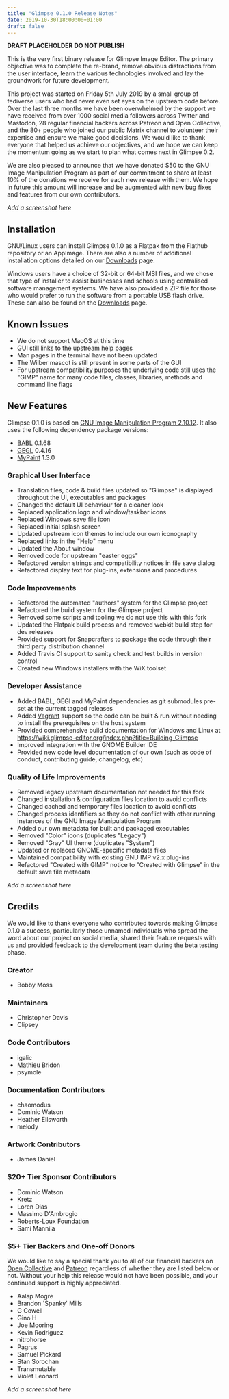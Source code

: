 ```yaml
---
title: "Glimpse 0.1.0 Release Notes"
date: 2019-10-30T18:00:00+01:00
draft: false
---
```

**DRAFT PLACEHOLDER DO NOT PUBLISH**

This is the very first binary release for Glimpse Image Editor. The primary objective was to complete the re-brand, remove obvious distractions from the user interface, learn the various technologies involved and lay the groundwork for future development.

This project was started on Friday 5th July 2019 by a small group of fediverse users who had never even set eyes on the upstream code before. Over the last three months we have been overwhelmed by the support we have received from over 1000 social media followers across Twitter and Mastodon, 28 regular financial backers across Patreon and Open Collective, and the 80+ people who joined our public Matrix channel to volunteer their expertise and ensure we make good decisions. We would like to thank everyone that helped us achieve our objectives, and we hope we can keep the momentum going as we start to plan what comes next in Glimpse 0.2.

We are also pleased to announce that we have donated $50 to the GNU Image Manipulation Program as part of our commitment to share at least 10% of the donations we receive for each new release with them. We hope in future this amount will increase and be augmented with new bug fixes and features from our own contributors.

*Add a screenshot here*

## Installation
GNU/Linux users can install Glimpse 0.1.0 as a Flatpak from the Flathub repository or an AppImage. There are also a number of additional installation options detailed on our [Downloads](/downloads/) page.

Windows users have a choice of 32-bit or 64-bit MSI files, and we chose that type of installer to assist businesses and schools using centralised software management systems. We have also provided a ZIP file for those who would prefer to run the software from a portable USB flash drive. These can also be found on the [Downloads](/downloads/) page.

## Known Issues
* We do not support MacOS at this time
* GUI still links to the upstream help pages
* Man pages in the terminal have not been updated
* The Wilber mascot is still present in some parts of the GUI
* For upstream compatibility purposes the underlying code still uses the "GIMP" name for many code files, classes, libraries, methods and command line flags

## New Features
Glimpse 0.1.0 is based on [GNU Image Manipulation Program 2.10.12](https://www.gimp.org/news/2019/06/12/gimp-2-10-12-released/). It also uses the following dependency package versions:

* [BABL](http://www.gegl.org/babl/) 0.1.68
* [GEGL](http://www.gegl.org/) 0.4.16
* [MyPaint](http://mypaint.org/) 1.3.0

### Graphical User Interface
* Translation files, code & build files updated so "Glimpse" is displayed throughout the UI, executables and packages
* Changed the default UI behaviour for a cleaner look
* Replaced application logo and window/taskbar icons
* Replaced Windows save file icon
* Replaced initial splash screen
* Updated upstream icon themes to include our own iconography
* Replaced links in the "Help" menu
* Updated the About window
* Removed code for upstream "easter eggs"
* Refactored version strings and compatibility notices in file save dialog
* Refactored display text for plug-ins, extensions and procedures

### Code Improvements
* Refactored the automated "authors" system for the Glimpse project
* Refactored the build system for the Glimpse project
* Removed some scripts and tooling we do not use this with this fork
* Updated the Flatpak build process and removed webkit build step for dev releases
* Provided support for Snapcrafters to package the code through their third party distribution channel
* Added Travis CI support to sanity check and test builds in version control
* Created new Windows installers with the WiX toolset

### Developer Assistance
* Added BABL, GEGl and MyPaint dependencies as git submodules pre-set at the current tagged releases
* Added [Vagrant](https://www.vagrantup.com/) support so the code can be built & run without needing to install the prerequisites on the host system
* Provided comprehensive build documentation for Windows and Linux at https://wiki.glimpse-editor.org/index.php?title=Building_Glimpse
* Improved integration with the GNOME Builder IDE
* Provided new code level documentation of our own (such as code of conduct, contributing guide, changelog, etc)

### Quality of Life Improvements
* Removed legacy upstream documentation not needed for this fork
* Changed installation & configuration files location to avoid conflicts
* Changed cached and temporary files location to avoid conflicts
* Changed process identifiers so they do not conflict with other running instances of the GNU Image Manipulation Program
* Added our own metadata for built and packaged executables
* Removed "Color" icons (duplicates "Legacy")
* Removed "Gray" UI theme (duplicates "System")
* Updated or replaced GNOME-specific metadata files
* Maintained compatibility with existing GNU IMP v2.x plug-ins
* Refactored "Created with GIMP" notice to "Created with Glimpse" in the default save file metadata

*Add a screenshot here*

## Credits
We would like to thank everyone who contributed towards making Glimpse 0.1.0 a success, particularly those unnamed individuals who spread the word about our project on social media, shared their feature requests with us and provided feedback to the development team during the beta testing phase.

### Creator
* Bobby Moss

### Maintainers
* Christopher Davis
* Clipsey

### Code Contributors
* igalic
* Mathieu Bridon
* psymole

### Documentation Contributors
* chaomodus
* Dominic Watson
* Heather Ellsworth
* melody

### Artwork Contributors
* James Daniel

### $20+ Tier Sponsor Contributors
* Dominic Watson
* Kretz
* Loren Dias
* Massimo D'Ambrogio
* Roberts-Loux Foundation
* Sami Mannila

### $5+ Tier Backers and One-off Donors
We would like to say a special thank you to all of our financial backers on [Open Collective](https://opencollective.com/glimpse) and [Patreon](https://www.patreon.com/glimpse) regardless of whether they are listed below or not. Without your help this release would not have been possible, and your continued support is highly appreciated.

* Aalap Mogre
* Brandon 'Spanky' Mills
* G Cowell
* Gino H
* Joe Mooring
* Kevin Rodriguez
* nitrohorse
* Pagrus
* Samuel Pickard
* Stan Sorochan
* Transmutable
* Violet Leonard

*Add a screenshot here*
